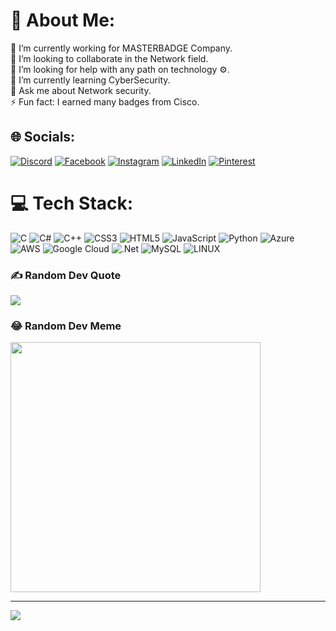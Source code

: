 # 💫 About Me:
🤝 I’m currently working for MASTERBADGE Company.<br>👯 I’m looking to collaborate in the Network field.<br>🔭 I’m looking for help with any path on technology ⚙.<br>🌱 I’m currently learning CyberSecurity.<br>💬 Ask me about Network security.  <br>⚡ Fun fact: I earned many badges from Cisco. 


## 🌐 Socials:
[![Discord](https://img.shields.io/badge/Discord-%237289DA.svg?logo=discord&logoColor=white)](https://discord.gg/M0D0X) [![Facebook](https://img.shields.io/badge/Facebook-%231877F2.svg?logo=Facebook&logoColor=white)](https://facebook.com/M0D0X) [![Instagram](https://img.shields.io/badge/Instagram-%23E4405F.svg?logo=Instagram&logoColor=white)](https://instagram.com/M0D0X) [![LinkedIn](https://img.shields.io/badge/LinkedIn-%230077B5.svg?logo=linkedin&logoColor=white)](https://linkedin.com/in/M0D0X) [![Pinterest](https://img.shields.io/badge/Pinterest-%23E60023.svg?logo=Pinterest&logoColor=white)](https://pinterest.com/M0D0X) 

# 💻 Tech Stack:
![C](https://img.shields.io/badge/c-%2300599C.svg?style=for-the-badge&logo=c&logoColor=white) ![C#](https://img.shields.io/badge/c%23-%23239120.svg?style=for-the-badge&logo=c-sharp&logoColor=white) ![C++](https://img.shields.io/badge/c++-%2300599C.svg?style=for-the-badge&logo=c%2B%2B&logoColor=white) ![CSS3](https://img.shields.io/badge/css3-%231572B6.svg?style=for-the-badge&logo=css3&logoColor=white) ![HTML5](https://img.shields.io/badge/html5-%23E34F26.svg?style=for-the-badge&logo=html5&logoColor=white) ![JavaScript](https://img.shields.io/badge/javascript-%23323330.svg?style=for-the-badge&logo=javascript&logoColor=%23F7DF1E) ![Python](https://img.shields.io/badge/python-3670A0?style=for-the-badge&logo=python&logoColor=ffdd54) ![Azure](https://img.shields.io/badge/azure-%230072C6.svg?style=for-the-badge&logo=azure-devops&logoColor=white) ![AWS](https://img.shields.io/badge/AWS-%23FF9900.svg?style=for-the-badge&logo=amazon-aws&logoColor=white) ![Google Cloud](https://img.shields.io/badge/Google%20Cloud-%234285F4.svg?style=for-the-badge&logo=google-cloud&logoColor=white) ![.Net](https://img.shields.io/badge/.NET-5C2D91?style=for-the-badge&logo=.net&logoColor=white) ![MySQL](https://img.shields.io/badge/mysql-%2300f.svg?style=for-the-badge&logo=mysql&logoColor=white) ![LINUX](https://img.shields.io/badge/Linux-FCC624?style=for-the-badge&logo=linux&logoColor=black)

### ✍️ Random Dev Quote
![](https://quotes-github-readme.vercel.app/api?type=horizontal&theme=dark)

### 😂 Random Dev Meme
<img src='https://randommeme-five.vercel.app/' style="height: 400px;"/>

---
[![](https://visitcount.itsvg.in/api?id=M2D0X&icon=5&color=12)](https://visitcount.itsvg.in)

<!-- Proudly created with M2D0X -->
